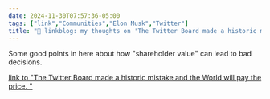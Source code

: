 ```yaml
---
date: 2024-11-30T07:57:36-05:00
tags: ["link","Communities","Elon Musk","Twitter"]
title: "🔗 linkblog: my thoughts on 'The Twitter Board made a historic mistake and the World will pay the price. '"
---
```

Some good points in here about how "shareholder value" can lead to bad decisions.

[link to "The Twitter Board made a historic mistake and the World will pay the price. "](https://blog.rmendes.net/2024/11/30/the-twitter-board.html)